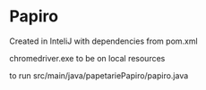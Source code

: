 # Papiro
Created in InteliJ with dependencies from pom.xml

chromedriver.exe to be on local resources

to run src/main/java/papetariePapiro/papiro.java
